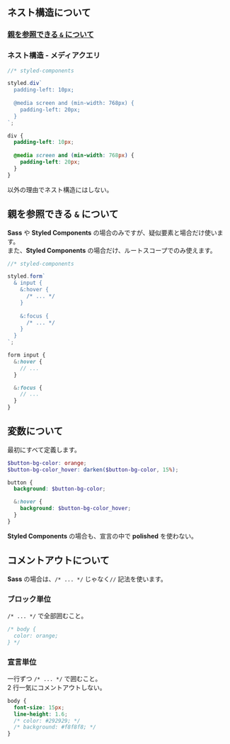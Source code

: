 ## ネスト構造について

### [親を参照できる `&` について](https://github.com/nju33/styleguide/blob/master/css.md#%E8%A6%AA%E3%82%92%E5%8F%82%E7%85%A7%E3%81%A7%E3%81%8D%E3%82%8B--%E3%81%AB%E3%81%A4%E3%81%84%E3%81%A6)

### ネスト構造 - メディアクエリ

```ts
//* styled-components

styled.div`
  padding-left: 10px;
  
  @media screen and (min-width: 768px) {
    padding-left: 20px;
  }
`;
```

```scss
div {
  padding-left: 10px;
  
  @media screen and (min-width: 768px) {
    padding-left: 20px;
  }
}
```

以外の理由でネスト構造にはしない。

## 親を参照できる `&` について

**Sass** や **Styled Components** の場合のみですが、疑似要素と場合だけ使います。  
また、**Styled Components** の場合だけ、ルートスコープでのみ使えます。

```ts
//* styled-components

styled.form`
  & input {
    &:hover {
      /* ... */
    }
    
    &:focus {
      /* ... */
    }
  }
`;
```

```scss
form input {
  &:hover {
    // ...
  }

  &:focus {
    // ...
  }
}
```

## 変数について

最初にすべて定義します。

```scss
$button-bg-color: orange;
$button-bg-color_hover: darken($button-bg-color, 15%);

button {
  background: $button-bg-color;

  &:hover {
    background: $button-bg-color_hover;
  }
}
```

**Styled Components** の場合も、宣言の中で **polished** を使わない。

## コメントアウトについて

**Sass** の場合は、`/* ... */` じゃなく`//` 記法を使います。

### ブロック単位

`/* ... */` で全部囲むこと。

```css
/* body {
  color: orange;
} */
```

### 宣言単位

一行ずつ `/* ... */` で囲むこと。  
2 行一気にコメントアウトしない。

```css
body {
  font-size: 15px;
  line-height: 1.6;
  /* color: #292929; */
  /* background: #f8f8f8; */
}
```
